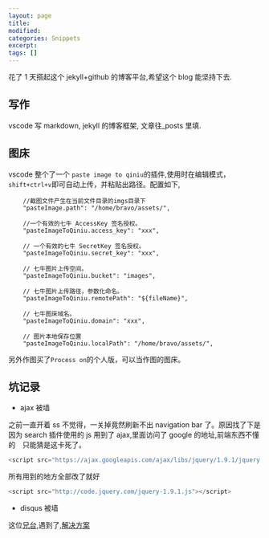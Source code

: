 ```yaml
---
layout: page
title:
modified:
categories: Snippets
excerpt:
tags: []
---
```


花了 1 天搭起这个 jekyll+github 的博客平台,希望这个 blog 能坚持下去.

## 写作

vscode 写 markdown, jekyll 的博客框架, 文章往\_posts 里填.

## 图床

vscode 整个了一个 `paste image to qiniu`的插件,使用时在编辑模式，`shift+ctrl+v`即可自动上传，并粘贴出路径。配置如下,

```
    //截图文件产生在当前文件目录的imgs目录下
    "pasteImage.path": "/home/bravo/assets/",

    //一个有效的七牛 AccessKey 签名授权。
    "pasteImageToQiniu.access_key": "xxx",

    // 一个有效的七牛 SecretKey 签名授权。
    "pasteImageToQiniu.secret_key": "xxx",

    // 七牛图片上传空间。
    "pasteImageToQiniu.bucket": "images",

    // 七牛图片上传路径，参数化命名。
    "pasteImageToQiniu.remotePath": "${fileName}",

    // 七牛图床域名。
    "pasteImageToQiniu.domain": "xxx",

    // 图片本地保存位置
    "pasteImageToQiniu.localPath": "/home/bravo/assets/",
```

另外作图买了`Process on`的个人版，可以当作图的图床。

## 坑记录

- ajax 被墙

之前一直开着 ss 不觉得，一关掉竟然刷新不出 navigation bar 了。原因找了下是因为 search 插件使用的 js 用到了 ajax,里面访问了 google 的地址,前端东西不懂的　只能猜是这卡死了。

```js
<script src="https://ajax.googleapis.com/ajax/libs/jquery/1.9.1/jquery.min.js"></script>
```

所有用到的地方全部改了就好

```js
<script src="http://code.jquery.com/jquery-1.9.1.js"></script>
```

- disqus 被墙

这位[兄台](http://blog.fooleap.org/use-disqus-correctly.html),遇到了,[解决方案](https://www.cnblogs.com/szhshp/p/7399782.html)
